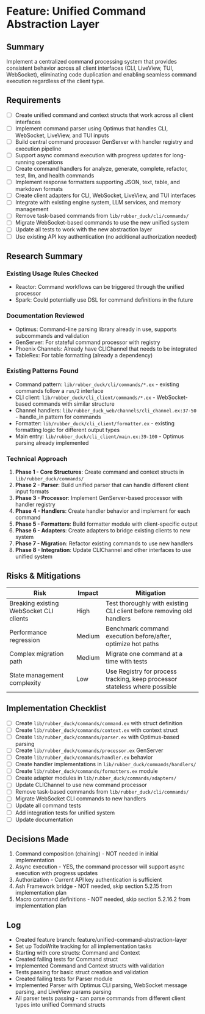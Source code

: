 # Feature: Unified Command Abstraction Layer

## Summary
Implement a centralized command processing system that provides consistent behavior across all client interfaces (CLI, LiveView, TUI, WebSocket), eliminating code duplication and enabling seamless command execution regardless of the client type.

## Requirements
- [ ] Create unified command and context structs that work across all client interfaces
- [ ] Implement command parser using Optimus that handles CLI, WebSocket, LiveView, and TUI inputs
- [ ] Build central command processor GenServer with handler registry and execution pipeline
- [ ] Support async command execution with progress updates for long-running operations
- [ ] Create command handlers for analyze, generate, complete, refactor, test, llm, and health commands
- [ ] Implement response formatters supporting JSON, text, table, and markdown formats
- [ ] Create client adapters for CLI, WebSocket, LiveView, and TUI interfaces
- [ ] Integrate with existing engine system, LLM services, and memory management
- [ ] Remove task-based commands from `lib/rubber_duck/cli/commands/`
- [ ] Migrate WebSocket-based commands to use the new unified system
- [ ] Update all tests to work with the new abstraction layer
- [ ] Use existing API key authentication (no additional authorization needed)

## Research Summary
### Existing Usage Rules Checked
- Reactor: Command workflows can be triggered through the unified processor
- Spark: Could potentially use DSL for command definitions in the future

### Documentation Reviewed
- Optimus: Command-line parsing library already in use, supports subcommands and validation
- GenServer: For stateful command processor with registry
- Phoenix Channels: Already have CLIChannel that needs to be integrated
- TableRex: For table formatting (already a dependency)

### Existing Patterns Found
- Command pattern: `lib/rubber_duck/cli/commands/*.ex` - existing commands follow a `run/2` interface
- CLI client: `lib/rubber_duck/cli_client/commands/*.ex` - WebSocket-based commands with similar structure
- Channel handlers: `lib/rubber_duck_web/channels/cli_channel.ex:37-50` - handle_in pattern for commands
- Formatter: `lib/rubber_duck/cli_client/formatter.ex` - existing formatting logic for different output types
- Main entry: `lib/rubber_duck/cli_client/main.ex:39-100` - Optimus parsing already implemented

### Technical Approach
1. **Phase 1 - Core Structures**: Create command and context structs in `lib/rubber_duck/commands/`
2. **Phase 2 - Parser**: Build unified parser that can handle different client input formats
3. **Phase 3 - Processor**: Implement GenServer-based processor with handler registry
4. **Phase 4 - Handlers**: Create handler behavior and implement for each command
5. **Phase 5 - Formatters**: Build formatter module with client-specific output
6. **Phase 6 - Adapters**: Create adapters to bridge existing clients to new system
7. **Phase 7 - Migration**: Refactor existing commands to use new handlers
8. **Phase 8 - Integration**: Update CLIChannel and other interfaces to use unified system

## Risks & Mitigations
| Risk | Impact | Mitigation |
|------|--------|------------|
| Breaking existing WebSocket CLI clients | High | Test thoroughly with existing CLI client before removing old handlers |
| Performance regression | Medium | Benchmark command execution before/after, optimize hot paths |
| Complex migration path | Medium | Migrate one command at a time with tests |
| State management complexity | Low | Use Registry for process tracking, keep processor stateless where possible |

## Implementation Checklist
- [ ] Create `lib/rubber_duck/commands/command.ex` with struct definition
- [ ] Create `lib/rubber_duck/commands/context.ex` with context struct
- [ ] Create `lib/rubber_duck/commands/parser.ex` with Optimus-based parsing
- [ ] Create `lib/rubber_duck/commands/processor.ex` GenServer
- [ ] Create `lib/rubber_duck/commands/handler.ex` behavior
- [ ] Create handler implementations in `lib/rubber_duck/commands/handlers/`
- [ ] Create `lib/rubber_duck/commands/formatters.ex` module
- [ ] Create adapter modules in `lib/rubber_duck/commands/adapters/`
- [ ] Update CLIChannel to use new command processor
- [ ] Remove task-based commands from `lib/rubber_duck/cli/commands/`
- [ ] Migrate WebSocket CLI commands to new handlers
- [ ] Update all command tests
- [ ] Add integration tests for unified system
- [ ] Update documentation

## Decisions Made
1. Command composition (chaining) - NOT needed in initial implementation
2. Async execution - YES, the command processor will support async execution with progress updates
3. Authorization - Current API key authentication is sufficient
4. Ash Framework bridge - NOT needed, skip section 5.2.15 from implementation plan
5. Macro command definitions - NOT needed, skip section 5.2.16.2 from implementation plan

## Log
- Created feature branch: feature/unified-command-abstraction-layer
- Set up TodoWrite tracking for all implementation tasks
- Starting with core structs: Command and Context
- Created failing tests for Command struct
- Implemented Command and Context structs with validation
- Tests passing for basic struct creation and validation
- Created failing tests for Parser module
- Implemented Parser with Optimus CLI parsing, WebSocket message parsing, and LiveView params parsing
- All parser tests passing - can parse commands from different client types into unified Command structs